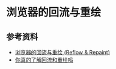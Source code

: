 # 浏览器的回流与重绘





## 参考资料

- [浏览器的回流与重绘 (Reflow & Repaint)](https://mp.weixin.qq.com/s?__biz=MzIxNjgwMDIzMA==&mid=2247484237&idx=1&sn=28012fbdcf70b7002d65474abf4adac8&chksm=9782cdc4a0f544d201f13f996f28716da0b9f6634f25ff0f4a1d999e4623bf650bb04dfc1819&mpshare=1&scene=1&srcid=&sharer_sharetime=1569156857924&sharer_shareid=778ad5bf3b27e0078eb105d7277263f6#rd)
- [你真的了解回流和重绘吗](https://mp.weixin.qq.com/s/g8MBJx1yG1duN1P-qth9NQ)